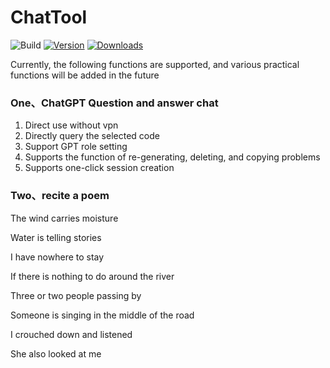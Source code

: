 # ChatTool

![Build](https://github.com/biluping/ChatTool/workflows/Build/badge.svg)
[![Version](https://img.shields.io/jetbrains/plugin/v/PLUGIN_ID.svg)](https://plugins.jetbrains.com/plugin/PLUGIN_ID)
[![Downloads](https://img.shields.io/jetbrains/plugin/d/PLUGIN_ID.svg)](https://plugins.jetbrains.com/plugin/PLUGIN_ID)

<!-- Plugin description -->
Currently, the following functions are supported, and various practical functions will be added in the future

### One、ChatGPT Question and answer chat

1. Direct use without vpn
2. Directly query the selected code
3. Support GPT role setting
4. Supports the function of re-generating, deleting, and copying problems
5. Supports one-click session creation

### Two、recite a poem

The wind carries moisture

Water is telling stories

I have nowhere to stay

If there is nothing to do around the river

Three or two people passing by

Someone is singing in the middle of the road

I crouched down and listened

She also looked at me
<!-- Plugin description end -->